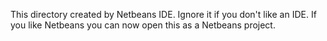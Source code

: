 This directory created by Netbeans IDE. Ignore it if you don't like an IDE. If you like Netbeans you can now open this as a Netbeans project.
